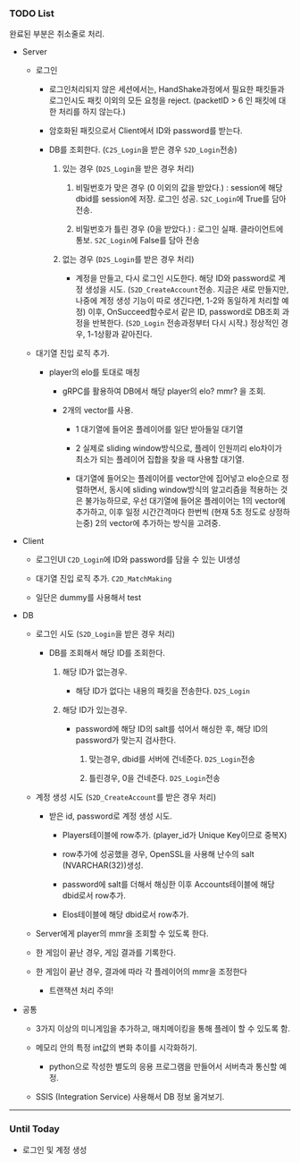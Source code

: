 ### TODO List

완료된 부분은 취소줄로 처리.

- Server
  
  - 로그인
    
    - 로그인처리되지 않은 세션에서는, HandShake과정에서 필요한 패킷들과 로그인시도 패킷 이외의 모든 요청을 reject. (packetID > 6 인 패킷에 대한 처리를 하지 않는다.)
    
    - 암호화된 패킷으로서 Client에서 ID와 password를 받는다.
    
    - DB를 조회한다. (`C2S_Login`을 받은 경우 `S2D_Login`전송)
      
      1. 있는 경우 (`D2S_Login`을 받은 경우 처리)
         
         1. 비밀번호가 맞은 경우 (0 이외의 값을 받았다.) : session에 해당 dbid를 session에 저장. 로그인 성공. `S2C_Login`에 True를 담아 전송.
         
         2. 비밀번호가 틀린 경우 (0을 받았다.) : 로그인 실패. 클라이언트에 통보. `S2C_Login`에 False를 담아 전송
      
      2. 없는 경우 (`D2S_Login`를 받은 경우 처리)
         
         - 계정을 만들고, 다시 로그인 시도한다. 
           해당 ID와 password로 계정 생성을 시도. (`S2D_CreateAccount`전송. 지금은 새로 만들지만, 나중에 계정 생성 기능이 따로 생긴다면, 1-2와 동일하게 처리할 예정)
           이후, OnSucceed함수로서 같은 ID, password로 DB조회 과정을 반복한다. (`S2D_Login` 전송과정부터 다시 시작.)
           정상적인 경우, 1-1상황과 같아진다.
  
  - 대기열 진입 로직 추가.
    
    - player의 elo를 토대로 매칭
      
      - gRPC를 활용하여 DB에서 해당 player의 elo? mmr? 을 조회.
      
      - 2개의 vector를 사용.
        
        - 1 대기열에 들어온 플레이어를 일단 받아들일 대기열
        
        - 2 실제로 sliding window방식으로, 플레이 인원끼리 elo차이가 최소가 되는 플레이어 집합을 찾을 때 사용할 대기열.
        
        - 대기열에 들어오는 플레이어를 vector안에 집어넣고 elo순으로 정렬하면서, 동시에 sliding window방식의 알고리즘을 적용하는 것은 불가능하므로, 우선 대기열에 들어온 플레이어는 1의 vector에 추가하고, 이후 일정 시간간격마다 한번씩 (현재 5초 정도로 상정하는중) 2의 vector에 추가하는 방식을 고려중.

- Client
  
  - 로그인UI `C2D_Login`에 ID와 password를 담을 수 있는 UI생성
  
  - 대기열 진입 로직 추가. `C2D_MatchMaking`
  
  - 일단은 dummy를 사용해서 test

- DB
  
  - 로그인 시도 (`S2D_Login`을 받은 경우 처리)
    
    - DB를 조회해서 해당 ID를 조회한다.
      
      1. 해당 ID가 없는경우.
         
         - 해당 ID가 없다는 내용의 패킷을 전송한다. `D2S_Login`
      
      2. 해당 ID가 있는경우.
         
         - password에 해당 ID의 salt를 섞어서 해싱한 후, 해당 ID의 password가 맞는지 검사한다.
           
           1. 맞는경우, dbid를 서버에 건네준다. `D2S_Login`전송
           
           2. 틀린경우, 0을 건네준다. `D2S_Login`전송
  
  - 계정 생성 시도 (`S2D_CreateAccount`를 받은 경우 처리)
    
    - 받은 id, password로 계정 생성 시도.
      
      - Players테이블에 row추가. (player_id가 Unique Key이므로 중복X)
      
      - row추가에 성공했을 경우, OpenSSL을 사용해 난수의 salt (NVARCHAR(32))생성.
      
      - password에 salt를 더해서 해싱한 이후 Accounts테이블에 해당 dbid로서 row추가.
      
      - Elos테이블에 해당 dbid로서 row추가.
  
  - Server에게 player의 mmr을 조회할 수 있도록 한다.
  
  - 한 게임이 끝난 경우, 게임 결과를 기록한다.
  
  - 한 게임이 끝난 경우, 결과에 따라 각 플레이어의 mmr을 조정한다
    
    - 트랜잭션 처리 주의!

- 공통
  
  - 3가지 이상의 미니게임을 추가하고, 매치메이킹을 통해 플레이 할 수 있도록 함.
  
  - 메모리 안의 특정 int값의 변화 추이를 시각화하기.
    
    - python으로 작성한 별도의 응용 프로그램을 만들어서 서버측과 통신할 예정.
  
  - SSIS (Integration Service) 사용해서 DB 정보 옮겨보기.

---

### Until Today

- 로그인 및 계정 생성
